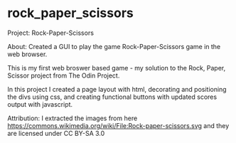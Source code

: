 # rock_paper_scissors
Project: Rock-Paper-Scissors

About: Created a GUI to play the game Rock-Paper-Scissors game in the web browser.

This is my first web broswer based game - my solution to the Rock, Paper, Scissor project from The Odin Project.

In this project I created a page layout with html, decorating and positioning the divs using css, and creating functional buttons with updated scores output with javascript.

Attribution:
I extracted the images from here https://commons.wikimedia.org/wiki/File:Rock-paper-scissors.svg
and they are licensed under CC BY-SA 3.0

